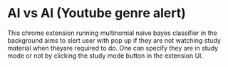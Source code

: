 # AI vs AI (Youtube genre alert) 

This chrome extension running multinomial naive bayes classifier in the background aims to slert user with pop up if they are not 
watching study material when theyare required to do. One can specify they are in study mode or not by clicking the study mode button in the extension UI.
